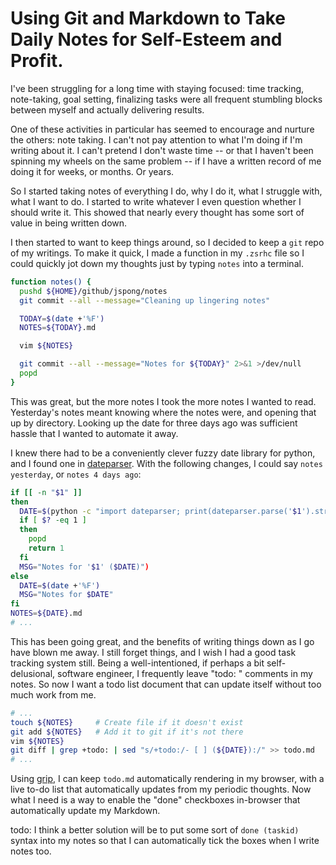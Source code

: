# Using Git and Markdown to Take Daily Notes for Self-Esteem and Profit.

I've been struggling for a long time with staying focused: time tracking, note-taking, goal setting, finalizing tasks were all frequent stumbling blocks between myself and actually delivering results.

One of these activities in particular has seemed to encourage and nurture the others: note taking. I can't not pay attention to what I'm doing if I'm writing about it. I can't pretend I don't waste time -- or that I haven't been spinning my wheels on the same problem -- if I have a written record of me doing it for weeks, or months. Or years. 

So I started taking notes of everything I do, why I do it, what I struggle with, what I want to do. I started to write whatever I even question whether I should write it. This showed that nearly every thought has some sort of value in being written down.

I then started to want to keep things around, so I decided to keep a `git` repo of my writings. To make it quick, I made a function in my `.zsrhc` file so I could quickly jot down my thoughts just by typing `notes` into a terminal.

```bash
function notes() {
  pushd ${HOME}/github/jspong/notes                                    # Do the work in my github repo
  git commit --all --message="Cleaning up lingering notes"             # Commit any changes I made not using this function

  TODAY=$(date +'%F')                                                  # Get today's date in YYYY-MM-DD format
  NOTES=${TODAY}.md                                                    # Use the date for the filename

  vim ${NOTES}                                                         # Edit the file

  git commit --all --message="Notes for ${TODAY}" 2>&1 >/dev/null      # Check in my changes to git
  popd                                                                 # Return to the directory I called the function from
}
```

This was great, but the more notes I took the more notes I wanted to read. Yesterday's notes meant knowing where the notes were, and opening that up by directory. Looking up the date for three days ago was sufficient hassle that I wanted to automate it away.

I knew there had to be a conveniently clever fuzzy date library for python, and I found one in [dateparser](https://dateparser.readthedocs.io/en/latest/). With the following changes, I could say `notes yesterday`, or `notes 4 days ago`:

```bash
if [[ -n "$1" ]]                                                                       # Did we pass an argument to notes?
then
  DATE=$(python -c "import dateparser; print(dateparser.parse('$1').strftime('%F'))")  # Convert the fuzzy date to YYYY-MM-DD
  if [ $? -eq 1 ]                                                                      # If parse doesn't understand the date,
  then                                                                                 #   it returns None, causing an AttributeError
    popd                                                                               #   causing the python interpreter to exit 1
    return 1
  fi
  MSG="Notes for '$1' ($DATE)")
else
  DATE=$(date +'%F')                                                                  # If there was no argument, just edit today's notes
  MSG="Notes for $DATE"
fi
NOTES=${DATE}.md
# ...
```

This has been going great, and the benefits of writing things down as I go have blown me away. I still forget things, and I wish I had a good task tracking system still. Being a well-intentioned, if perhaps a bit self-delusional, software engineer, I frequently leave "todo: " comments in my notes. So now I want a todo list document that can update itself without too much work from me.

```bash
# ...
touch ${NOTES}     # Create file if it doesn't exist
git add ${NOTES}   # Add it to git if it's not there
vim ${NOTES}
git diff | grep +todo: | sed "s/+todo:/- [ ] (${DATE}):/" >> todo.md
# ...
```

Using [grip](https://github.com/joeyespo/grip), I can keep `todo.md` automatically rendering in my browser, with a live to-do list that automatically updates from my periodic thoughts. Now what I need is a way to enable the "done" checkboxes in-browser that automatically update my Markdown.

todo: I think a better solution will be to put some sort of `done (taskid)` syntax into my notes so that I can automatically tick the boxes when I write notes too.
